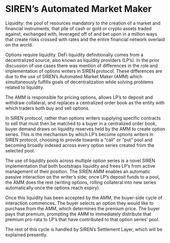 # SIREN’s Automated Market Maker

Liquidity: the pool of resources mandatory to the creation of a market and financial instruments, that pile of cash or gold or crypto assets traded against, exchanged with, leveraged off of and bet upon in a million ways that create risks crossed with rates and the entire financial network overlaid on the world.

Options require liquidity. DeFi liquidity definitionally comes from a decentralized source, also known as liquidity providers (LP’s).  In the prior discussion of use cases there was mention of differences in the role and implementation of options writers in SIREN protocol.  These differences are due to the use of SIREN’s Automated Market Maker (AMM) which simultaneously fulfills goals of decentralization while solving problems related to liquidity. 

The AMM is responsible for pricing options, allows LP’s to deposit and withdraw collateral, and replaces a centralized order book as the entity with which traders both buy and sell options.

In SIREN protocol, rather than options writers supplying specific contracts to sell that must then be matched to a buyer in a centralized order book, buyer demand draws on liquidity reserves held by the AMM to create option series.  This is the mechanism by which LP’s become options writers in SIREN protocol, choosing to provide towards a “call” or “put” pool and becoming broadly indexed across every option series created from the selected pool.  

The use of liquidity pools across multiple option series is a novel SIREN implementation that both bootstraps liquidity and frees LP’s from active management of their position. The SIREN AMM enables an automatic passive interaction on the writer’s side; once LP’s deposit funds to a pool, the AMM does the rest (writing options, rolling collateral into new series automatically once the options reach expiry).

Once this liquidity has been accepted by the AMM, the buyer-side cycle of interaction commences.  The buyer selects an option they would like to purchase from the AMM, which determines the premium price.  The buyer pays that premium, prompting the AMM to immediately distribute that premium pro-rata to LP’s that have contributed to that option series’ pool.   

The rest of this cycle is handled by SIREN’s Settlement Layer, which will be explained presently.
